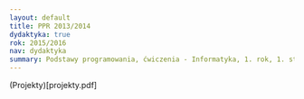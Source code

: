 ```yaml
---
layout: default
title: PPR 2013/2014
dydaktyka: true
rok: 2015/2016
nav: dydaktyka
summary: Podstawy programowania, ćwiczenia - Informatyka, 1. rok, 1. stopień
---
```


(Projekty)[projekty.pdf]
